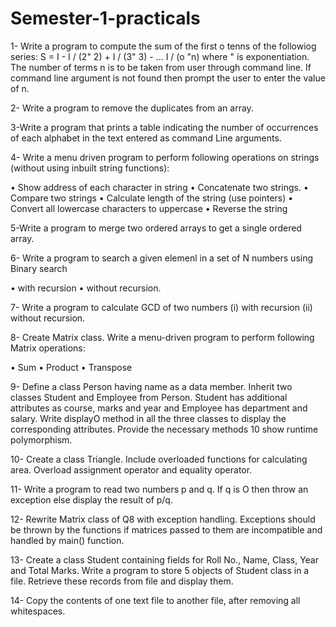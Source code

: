 # Semester-1-practicals


   1- Write a program to compute the sum of the first o tenns of the followiog series: S = I - I / (2" 2) + I / (3" 3) - ... I / (o "n) where " is exponentiation. The number of terms n is to be taken from user through command line. If command line argument is not found then prompt the user to enter the value of n.

   2- Write a program to remove the duplicates from an array.

   3-Write a program that prints a table indicating the number of occurrences of each alphabet in the text entered as command Line arguments.

   4- Write a menu driven program to perform following operations on strings (without using inbuilt string functions):

• Show address of each character in string • Concatenate two strings. • Compare two strings • Calculate length of the string (use pointers) • Convert all lowercase characters to uppercase • Reverse the string

   5-Write a program to merge two ordered arrays to get a single ordered array.

   6- Write a program to search a given elemenl in a set of N numbers using Binary search

• with recursion • without recursion.

   7- Write a program to calculate GCD of two numbers (i) with recursion (ii) without recursion.

   8- Create Matrix class. Write a menu-driven program to perform following Matrix operations:

• Sum • Product • Transpose

  9-  Define a class Person having name as a data member. Inherit two classes Student and Employee from Person. Student has additional attributes as course, marks and year and Employee has department and salary. Write displayO method in all the three classes to display the corresponding attributes. Provide the necessary methods 10 show runtime polymorphism.

  10-  Create a class Triangle. Include overloaded functions for calculating area. Overload assignment operator and equality operator.

  11-  Write a program to read two numbers p and q. If q is O then throw an exception else display the result of p/q.

  12-  Rewrite Matrix class of Q8 with exception handling. Exceptions should be thrown by the functions if matrices passed to them are incompatible and handled by main() function.

  13-  Create a class Student containing fields for Roll No., Name, Class, Year and Total Marks. Write a program to store 5 objects of Student class in a file. Retrieve these records from file and display them.

  14-  Copy the contents of one text file to another file, after removing all whitespaces.
